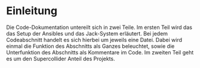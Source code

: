 # Einleitung
Die Code-Dokumentation untereilt sich in zwei Teile. Im ersten Teil wird das das Setup der Ansibles und das Jack-System erläutert. Bei jedem Codeabschnitt handelt es sich hierbei um jeweils eine Datei. Dabei wird einmal die Funktion des Abschnitts als Ganzes beleuchtet, sowie die Unterfunktion des Abschnitts als Kommentare im Code.
Im zweiten Teil geht es um den Supercollider Anteil des Projekts.



 
 


